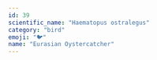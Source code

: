 ```yaml
---
id: 39
scientific_name: "Haematopus ostralegus"
category: "bird"
emoji: "🐦"
name: "Eurasian Oystercatcher"
---
```

